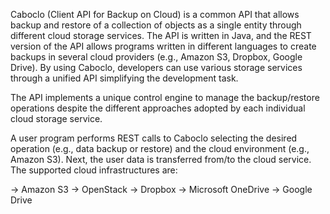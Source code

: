 Caboclo (Client API for Backup on Cloud) is a common API that allows backup and restore of a collection of objects as a single entity through different cloud storage services. The API is written in Java, and the REST version of the API allows programs written in different languages to create backups in several cloud providers (e.g., Amazon S3, Dropbox, Google Drive). By using Caboclo, developers can use various storage services through a unified API simplifying the development task.

The API implements a unique control engine to manage the backup/restore operations despite the different approaches adopted by each individual cloud storage service.

A user program performs REST calls to Caboclo selecting the desired operation (e.g., data backup or restore) and the cloud environment (e.g., Amazon S3). Next, the user data is transferred from/to the cloud service. The supported cloud infrastructures are:

-> Amazon S3
-> OpenStack
-> Dropbox
-> Microsoft OneDrive
-> Google Drive
